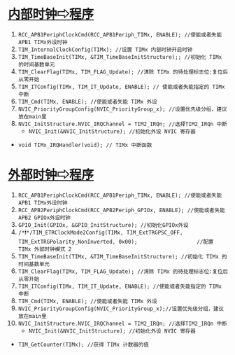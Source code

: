 # [内部时钟⇨程序](_Study\STM32\1\project\timer_in.md)

1. `RCC_APB1PeriphClockCmd(RCC_APB1Periph_TIMx, ENABLE); //使能或者失能 APB1 TIMx外设时钟`
2. `TIM_InternalClockConfig(TIMx); //设置 TIMx 内部时钟开启时钟 `
3. `TIM_TimeBaseInit(TIMx, &TIM_TimeBaseInitStructure);; //初始化 TIMx 的时间基数单元`
4. `TIM_ClearFlag(TIMx, TIM_FLAG_Update); //清除 TIMx 的待处理标志位:复位后从零开始`
5. `TIM_ITConfig(TIMx, TIM_IT_Update, ENABLE); // 使能或者失能指定的 TIMx 中断`
6. `TIM_Cmd(TIMx, ENABLE); //使能或者失能 TIMx 外设`
7. `NVIC_PriorityGroupConfig(NVIC_PriorityGroup_x); //设置优先级分组，建议放在main里`
8. `NVIC_InitStructure.NVIC_IRQChannel = TIM2_IRQn; //选择TIM2_IRQn 中断`
   - `NVIC_Init(&NVIC_InitStructure); //初始化外设 NVIC 寄存器`


- `void TIMx_IRQHandler(void); // TIMx 中断函数`



# [外部时钟⇨程序](_Study\STM32\1\project\timer_out.md)

1. `RCC_APB1PeriphClockCmd(RCC_APB1Periph_TIMx, ENABLE); //使能或者失能 APB1 TIMx外设时钟`
2. `RCC_APB2PeriphClockCmd(RCC_APB2Periph_GPIOx, ENABLE); //使能或者失能 APB2 GPIOx外设时钟`
3. `GPIO_Init(GPIOx, &GPIO_InitStructure); //初始化GPIOx外设`
4. `/*❗*/TIM_ETRClockMode2Config(TIMx, TIM_ExtTRGPSC_OFF, TIM_ExtTRGPolarity_NonInverted, 0x00);                   //配置 TIMx 外部时钟模式 2`
5. `TIM_TimeBaseInit(TIMx, &TIM_TimeBaseInitStructure); //初始化 TIMx 的时间基数单元`
6. `TIM_ClearFlag(TIMx, TIM_FLAG_Update); //清除 TIMx 的待处理标志位:复位后从零开始`
7. `TIM_ITConfig(TIMx, TIM_IT_Update, ENABLE); //使能或者失能指定的 TIMx 中断`
8. `TIM_Cmd(TIMx, ENABLE); //使能或者失能 TIMx 外设` 
9. `NVIC_PriorityGroupConfig(NVIC_PriorityGroup_x);//设置优先级分组，建议放在main里`
10. `NVIC_InitStructure.NVIC_IRQChannel = TIM2_IRQn; //选择TIM2_IRQn 中断`
    - `NVIC_Init(&NVIC_InitStructure); //初始化外设 NVIC 寄存器`


  - `TIM_GetCounter(TIMx); //获得 TIMx 计数器的值`